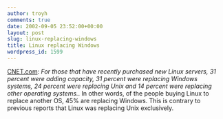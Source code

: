 ```yaml
---
author: troyh
comments: true
date: 2002-09-05 23:52:00+00:00
layout: post
slug: linux-replacing-windows
title: Linux replacing Windows
wordpress_id: 1599
---
```


[CNET.com](http://news.com.com/2100-1001-956496.html?tag=fd_top):
_For those that have recently purchased new Linux servers, 31 percent were adding capacity, 31 percent were replacing Windows systems, 24 percent were replacing Unix and 14 percent were replacing other operating systems._. In other words, of the people buying Linux to replace another OS, 45% are replacing Windows. This is contrary to previous reports that Linux was replacing Unix exclusively.

